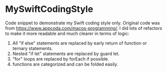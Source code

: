 # MySwiftCodingStyle
Code snippet to demonstrate my Swift coding style only.
Original code was from https://www.appcoda.com/macos-programming/.
I did lots of refactors to make it more readable and much clearer in terms of logic:
  1) All "if else" statements are replaced by early return of function or ternary statements.
  2) Nested "if let" statements are replaced by guard let.
  3) "for" loops are replaced by forEach if possible.
  4) functions are categorized and can be folded easily.
